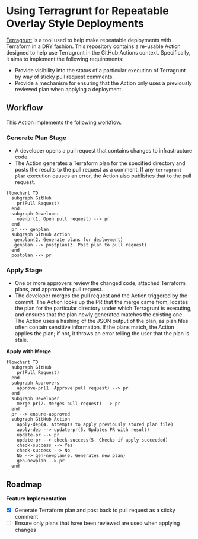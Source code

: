 # Using Terragrunt for Repeatable Overlay Style Deployments

[Terragrunt](https://terragrunt.gruntwork.io) is a tool used to help make repeatable deployments
with Terraform in a DRY fashion. This repository contains a re-usable Action designed to help use
Terragrunt in the GitHub Actions context. Specifically, it aims to implement the following
requirements:

* Provide visibility into the status of a particular execution of Terragrunt by way of sticky pull
  request comments.
* Provide a mechanism for ensuring that the Action only uses a previously reviewed plan when
  applying a deployment.

## Workflow

This Action implements the following workflow.

### Generate Plan Stage

* A developer opens a pull request that contains changes to infrastructure code.
* The Action generates a Terraform plan for the specified directory and posts the results to the
  pull request as a comment. If any `terragrunt plan` execution causes an error, the Action also
  publishes that to the pull request.

```mermaid
flowchart TD
  subgraph GitHub
    pr(Pull Request)
  end
  subgraph Developer
    openpr(1. Open pull request) --> pr
  end
  pr --> genplan
  subgraph GitHub Action
   genplan(2. Generate plans for deployment)
   genplan --> postplan(3. Post plan to pull request)
  end
  postplan --> pr
```

### Apply Stage

* One or more approvers review the changed code, attached Terraform plans, and approve the pull
  request.
* The developer merges the pull request and the Action triggered by the commit. The Action looks up
  the PR that the merge came from, locates the plan for the particular directory under which
  Terragrunt is executing, and ensures that the plan newly generated matches the existing one. The
  Action uses a hashing of the JSON output of the plan, as plan files often contain sensitive
  information. If the plans match, the Action applies the plan; if not, it throws an error telling
  the user that the plan is stale.

**Apply with Merge**
```mermaid
flowchart TD
  subgraph GitHub
    pr(Pull Request)
  end
  subgraph Approvers
    approve-pr(1. Approve pull request) --> pr
  end
  subgraph Developer
    merge-pr(2. Merges pull request) --> pr
  end
  pr --> ensure-approved
  subgraph GitHub Action
    apply-dep(4. Attempts to apply previously stored plan file)
    apply-dep --> update-pr(5. Updates PR with result)
    update-pr --> pr
    update-pr --> check-success(5. Checks if apply succeeded)
    check-success --> Yes
    check-success --> No
    No --> gen-newplan(6. Generates new plan)
    gen-newplan --> pr
  end
```

## Roadmap

**Feature Implementation**
- [X] Generate Terraform plan and post back to pull request as a sticky comment
- [ ] Ensure only plans that have been reviewed are used when applying changes

